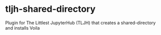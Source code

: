 # tljh-shared-directory
Plugin for The Littlest JupyterHub (TLJH) that creates a shared-directory and installs Voila
